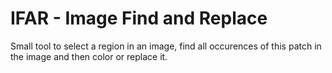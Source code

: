 # IFAR - Image Find and Replace

Small tool to select a region in an image, find all occurences of this patch
in the image and then color or replace it.